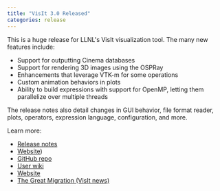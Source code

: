 ```yaml
---
title: "VisIt 3.0 Released"
categories: release
---
```


This is a huge release for LLNL's VisIt visualization tool. The many new features include:
- Support for outputting Cinema databases
- Support for rendering 3D images using the OSPRay
- Enhancements that leverage VTK-m for some operations
- Custom animation behaviors in plots
- Ability to build expressions with support for OpenMP, letting them parallelize over multiple threads

The release notes also detail changes in GUI behavior, file format reader, plots, operators, expression language, configuration, and more.

Learn more:
- [Release notes](https://wci.llnl.gov/simulation/computer-codes/visit/releases/release-notes-3.0.0)
- [Website](https://visit.llnl.gov/))
- [GitHub repo](https://github.com/visit-dav)
- [User wiki](https://www.visitusers.org/index.php?title=Main_Page)
- [Website](https://wci.llnl.gov/simulation/computer-codes/visit/)
- [The Great Migration (VisIt news)](https://computing.llnl.gov/newsroom/great-migration-visit-moves-subversion-github)
